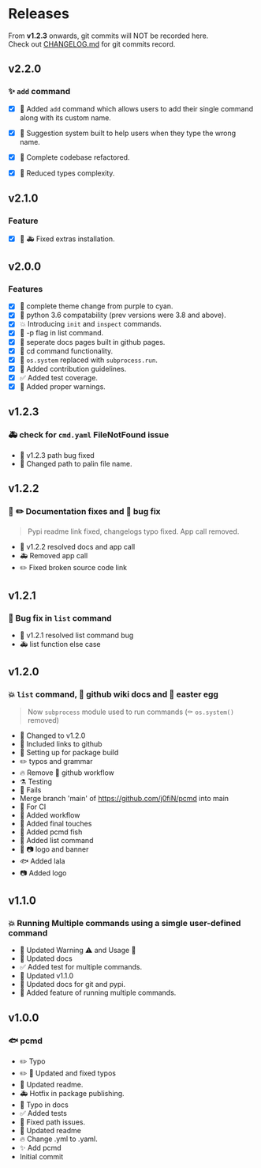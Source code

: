 # Releases
From **v1.2.3** onwards, git commits will NOT be recorded here.  
Check out <a href="https://github.com/j0fiN/pcmd/blob/main/CHANGELOG.md" class="link" target="_blank">CHANGELOG.md</a> for git commits record.

## v2.2.0
### :sparkles: `add` command
- [x] :tada: Added `add` command which allows users to add their single command along with its custom name.
- [x] :hammer: Suggestion system built to help users when they type the wrong name.
- [x] :art: Complete codebase refactored.
- [x] :wrench: Reduced types complexity.


## v2.1.0
### Feature
- [x] :bug: :ambulance: Fixed extras installation.

## v2.0.0
### Features
- [x] :art: complete theme change from purple to cyan.  
- [x] :wrench: python 3.6 compatability (prev versions were 3.8 and above).  
- [x] :boom: Introducing `init` and `inspect` commands.  
- [x] :tada: -p flag in list command.  
- [x] :memo: seperate docs pages built in github pages.  
- [x] :tada: cd command functionality.  
- [x] :hammer: `os.system` replaced with `subprocess.run`.  
- [x] :busts_in_silhouette: Added contribution guidelines.  
- [x] :white_check_mark: Added test coverage.  
- [x] :rotating_light: Added proper warnings.
## v1.2.3

### :ambulance: check for `cmd.yaml` FileNotFound issue
 - :bookmark: v1.2.3 path bug fixed
 - :truck: Changed path to palin file name.
## v1.2.2
### :memo: :pencil2: Documentation fixes and :bug: bug fix
> Pypi readme link fixed, changelogs typo fixed. App call removed.
 - :bookmark: v1.2.2 resolved docs and app call
 - :ambulance: Removed app call
 - :pencil2: Fixed broken source code link
## v1.2.1
### :bug: Bug fix in `list` command
 - :bookmark: v1.2.1 resolved list command bug 
 - :ambulance: list function else case

## v1.2.0
### :boom: `list` command, :page_facing_up: github wiki docs and :egg: easter egg
> Now `subprocess` module used to run commands (:coffin: `os.system()` removed)

- :bookmark: Changed to v1.2.0
- :memo: Included links to github
- :bookmark: Setting up for package build
- :pencil2: typos and grammar
- :fire: Remove :construction_worker: github workflow
- :alembic: Testing
- :construction_worker: Fails
- Merge branch 'main' of https://github.com/j0fiN/pcmd into main
- :construction_worker: For CI
- :construction_worker: Added workflow
- :memo: Added final touches
- :hammer: Added pcmd fish
- :hammer: Added list command
- :memo: :camera: logo and banner
- :fish: Added lala
- :camera: Added logo

## v1.1.0
### :boom: Running Multiple commands using a simgle user-defined command
- :memo: Updated Warning :warning: and Usage 🧰
- :memo: Updated docs
- :white_check_mark: Added test for multiple commands.
- :bookmark: Updated v1.1.0
- :memo: Updated docs for git and pypi.
- :hammer: Added feature of running multiple commands.

## v1.0.0
### :fish: pcmd
- :pencil2: Typo
- :pencil2: :memo: Updated and fixed typos
- :memo: Updated readme.
- :ambulance: Hotfix in package publishing.
- :bug: Typo in docs
- :white_check_mark: Added tests
- :bug: Fixed path issues.
- :memo: Updated readme
- :fire: Change .yml to .yaml.
- :sparkles: Add pcmd
- Initial commit
